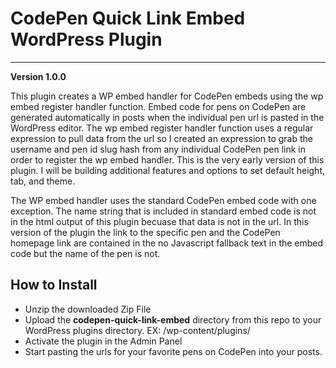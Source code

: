 CodePen Quick Link Embed WordPress Plugin
==============================

----------

**Version 1.0.0**

This plugin creates a WP embed handler for CodePen embeds using the wp embed register handler function. Embed code for pens on CodePen are generated automatically in posts when the individual pen url is pasted in the WordPress editor. The wp embed register handler function uses a regular expression to pull data from the url so I created an expression to grab the username and pen id slug hash from any individual CodePen pen link in order to register the wp embed handler. This is the very early version of this plugin. I will be building additional features and options to set default height, tab, and theme.

The WP embed handler uses the standard CodePen embed code with one exception. The name string that is included in standard embed code is not in the html output of this plugin becuase that data is not in the url. In this version of the plugin the link to the specific pen and the CodePen homepage link are contained in the no Javascript fallback text in the embed code but the name of the pen is not.  

How to Install
--------------
* Unzip the downloaded Zip File
* Upload the **codepen-quick-link-embed** directory from this repo to your WordPress plugins directory. EX: /wp-content/plugins/
* Activate the plugin in the Admin Panel
* Start pasting the urls for your favorite pens on CodePen into your posts.
